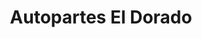 ---
title: "Autopartes El Dorado"
url: /tegucigalpa/autopartes-el-dorado/
shop: piezas de automóviles
---